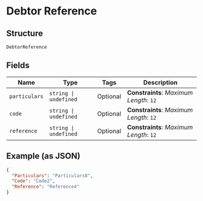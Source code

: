 
# Debtor Reference

## Structure

`DebtorReference`

## Fields

| Name | Type | Tags | Description |
|  --- | --- | --- | --- |
| `particulars` | `string \| undefined` | Optional | **Constraints**: *Maximum Length*: `12` |
| `code` | `string \| undefined` | Optional | **Constraints**: *Maximum Length*: `12` |
| `reference` | `string \| undefined` | Optional | **Constraints**: *Maximum Length*: `12` |

## Example (as JSON)

```json
{
  "Particulars": "Particulars8",
  "Code": "Code2",
  "Reference": "Reference4"
}
```

